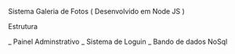 Sistema Galeria de Fotos ( Desenvolvido em Node JS )

Estrutura

_ Painel Adminstrativo
_ Sistema de Loguin
_ Bando de dados NoSql